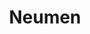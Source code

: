 ---
title: "Neumen"
url: /ciudad-autonoma-de-buenos-aires/neumen-avenida-cabildo/
shop: Autowerkstatt
---